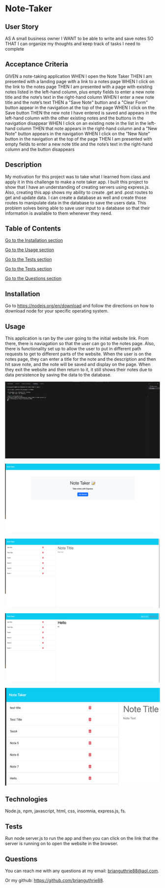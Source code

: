 # Note-Taker

## User Story
AS A small business owner
I WANT to be able to write and save notes
SO THAT I can organize my thoughts and keep track of tasks I need to complete

## Acceptance Criteria
GIVEN a note-taking application
WHEN I open the Note Taker
THEN I am presented with a landing page with a link to a notes page
WHEN I click on the link to the notes page
THEN I am presented with a page with existing notes listed in the left-hand column, plus empty fields to enter a new note title and the note’s text in the right-hand column
WHEN I enter a new note title and the note’s text
THEN a "Save Note" button and a "Clear Form" button appear in the navigation at the top of the page
WHEN I click on the Save button
THEN the new note I have entered is saved and appears in the left-hand column with the other existing notes and the buttons in the navigation disappear
WHEN I click on an existing note in the list in the left-hand column
THEN that note appears in the right-hand column and a "New Note" button appears in the navigation
WHEN I click on the "New Note" button in the navigation at the top of the page
THEN I am presented with empty fields to enter a new note title and the note’s text in the right-hand column and the button disappears

## Description
My motivation for this project was to take what I learned from class and apply it in this challenge to make a note taker app. I built this project to show that I have an understanding of creating servers using express.js. Also, creating this app shows my ability to create .get and .post routes to get and update data. I can create a database as well and create those routes to manipulate data in the database to save the users data. This problem solves being able to save user input to a database so that their information is available to them whenever they need.

## Table of Contents
[Go to the Installation section](##Installation)

[Go to the Usage section](##Usage)

[Go to the Tests section](##Technologies)

[Go to the Tests section](##Tests)

[Go to the Questions section](##Questions)

## Installation
Go to https://nodejs.org/en/download and follow the directions on how to download node for your specific operating system.

## Usage
This application is ran by the user going to the initial website link. From there, there is naviagation so that the user can go to the notes page. Also, there is functionality set up to allow the user to put in different path requests to get to different parts of the website.
When the user is on the notes page, they can enter a title for the note and the description and then hit save note, and the note will be saved and display on the page. When they exit the website and then return to it, it still shows their notes due to data persistence by saving the data to the database.

![ScreenShot](./images/photo1.png)

![ScreenShot](./images/photo2.png)

![ScreenShot](./images/photo3.png)

![ScreenShot](./images/photo4.png)

![ScreenShot](./images/photo5.png)

## Technologies
Node.js, npm, javascript, html, css, insomnia, express.js, fs.

## Tests
Run node server.js to run the app and then you can click on the link that the server is running on to open the website in the browser.

## Questions
You can reach me with any questions at my email: brianguthrie88@aol.com.

Or my github: https://github.com/brianguthrie88.